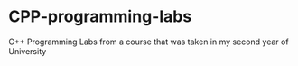 # CPP-programming-labs
C++ Programming Labs from a course that was taken in my second year of University 
